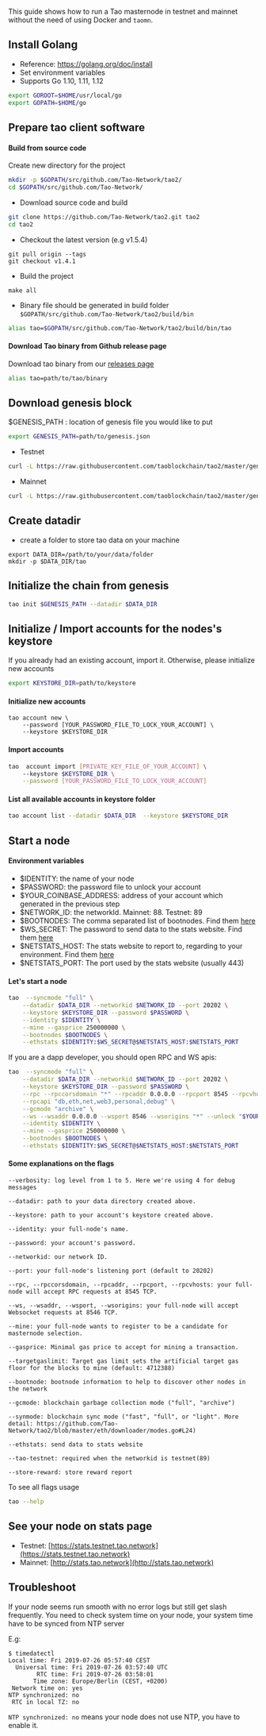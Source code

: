 This guide shows how to run a Tao masternode in testnet and 
mainnet without the need of using Docker and `taomn`.


## Install Golang
- Reference: https://golang.org/doc/install
- Set environment variables
- Supports Go 1.10, 1.11, 1.12
  
```bash
export GOROOT=$HOME/usr/local/go
export GOPATH=$HOME/go
```
    
## Prepare tao client software
#### Build from source code
Create new directory for the project
```bash
mkdir -p $GOPATH/src/github.com/Tao-Network/tao2/
cd $GOPATH/src/github.com/Tao-Network/
```

- Download source code and build
```bash
git clone https://github.com/Tao-Network/tao2.git tao2
cd tao2
```

- Checkout the latest version (e.g v1.5.4)
```
git pull origin --tags
git checkout v1.4.1
```

- Build the project
```
make all
```

- Binary file should be generated in build folder `$GOPATH/src/github.com/Tao-Network/tao2/build/bin`
```bash
alias tao=$GOPATH/src/github.com/Tao-Network/tao2/build/bin/tao
```

#### Download Tao binary from Github release page
Download tao binary from our [releases page](https://github.com/Tao-Network/tao2/releases)

```bash
alias tao=path/to/tao/binary
```

## Download genesis block
$GENESIS_PATH : location of genesis file you would like to put
```bash
export GENESIS_PATH=path/to/genesis.json
```
- Testnet
```bash
curl -L https://raw.githubusercontent.com/taoblockchain/tao2/master/genesis/testnet.json -o $GENESIS_PATH
```

- Mainnet
```bash
curl -L https://raw.githubusercontent.com/taoblockchain/tao2/master/genesis/mainnet.json -o $GENESIS_PATH
```

## Create datadir
- create a folder to store tao data on your machine

```
export DATA_DIR=/path/to/your/data/folder
mkdir -p $DATA_DIR/tao
```
## Initialize the chain from genesis

```bash
tao init $GENESIS_PATH --datadir $DATA_DIR
```

## Initialize / Import accounts for the nodes's keystore
If you already had an existing account, import it. Otherwise, please initialize new accounts 

```bash
export KEYSTORE_DIR=path/to/keystore
```

#### Initialize new accounts
```
tao account new \
    --password [YOUR_PASSWORD_FILE_TO_LOCK_YOUR_ACCOUNT] \
    --keystore $KEYSTORE_DIR
```
    
#### Import accounts

```bash
tao  account import [PRIVATE_KEY_FILE_OF_YOUR_ACCOUNT] \    
    --keystore $KEYSTORE_DIR \
    --password [YOUR_PASSWORD_FILE_TO_LOCK_YOUR_ACCOUNT]
```

#### List all available accounts in keystore folder

```bash
tao account list --datadir $DATA_DIR  --keystore $KEYSTORE_DIR
```

## Start a node
#### Environment variables
- $IDENTITY: the name of your node
- $PASSWORD: the password file to unlock your account
- $YOUR_COINBASE_ADDRESS: address of your account which generated in the previous step
- $NETWORK_ID: the networkId. Mainnet: 88. Testnet: 89
- $BOOTNODES: The comma separated list of bootnodes. Find them [here](https://docs.tao.network/general/networks/)
- $WS_SECRET: The password to send data to the stats website. Find them [here](https://docs.tao.network/general/networks/)
- $NETSTATS_HOST: The stats website to report to, regarding to your environment. Find them [here](https://docs.tao.network/general/networks/)
- $NETSTATS_PORT: The port used by the stats website (usually 443)
    
#### Let's start a node
```bash
tao  --syncmode "full" \
    --datadir $DATA_DIR --networkid $NETWORK_ID --port 20202 \
    --keystore $KEYSTORE_DIR --password $PASSWORD \
    --identity $IDENTITY \
    --mine --gasprice 250000000 \
    --bootnodes $BOOTNODES \
    --ethstats $IDENTITY:$WS_SECRET@$NETSTATS_HOST:$NETSTATS_PORT
```

If you are a dapp developer, you should open RPC and WS apis:
```bash
tao  --syncmode "full" \
    --datadir $DATA_DIR --networkid $NETWORK_ID --port 20202 \
    --keystore $KEYSTORE_DIR --password $PASSWORD \
    --rpc --rpccorsdomain "*" --rpcaddr 0.0.0.0 --rpcport 8545 --rpcvhosts "*" \
    --rpcapi "db,eth,net,web3,personal,debug" \
    --gcmode "archive" \
    --ws --wsaddr 0.0.0.0 --wsport 8546 --wsorigins "*" --unlock "$YOUR_COINBASE_ADDRESS" \
    --identity $IDENTITY \
    --mine --gasprice 250000000 \
    --bootnodes $BOOTNODES \
    --ethstats $IDENTITY:$WS_SECRET@$NETSTATS_HOST:$NETSTATS_PORT
```

#### Some explanations on the flags
   
```
--verbosity: log level from 1 to 5. Here we're using 4 for debug messages
           
--datadir: path to your data directory created above.
           
--keystore: path to your account's keystore created above.
           
--identity: your full-node's name.
           
--password: your account's password.
           
--networkid: our network ID.
           
--port: your full-node's listening port (default to 20202)
           
--rpc, --rpccorsdomain, --rpcaddr, --rpcport, --rpcvhosts: your full-node will accept RPC requests at 8545 TCP.
           
--ws, --wsaddr, --wsport, --wsorigins: your full-node will accept Websocket requests at 8546 TCP.
           
--mine: your full-node wants to register to be a candidate for masternode selection.
           
--gasprice: Minimal gas price to accept for mining a transaction.
           
--targetgaslimit: Target gas limit sets the artificial target gas floor for the blocks to mine (default: 4712388)
           
--bootnode: bootnode information to help to discover other nodes in the network
           
--gcmode: blockchain garbage collection mode ("full", "archive")
           
--synmode: blockchain sync mode ("fast", "full", or "light". More detail: https://github.com/Tao-Network/tao2/blob/master/eth/downloader/modes.go#L24)
           
--ethstats: send data to stats website

--tao-testnet: required when the networkid is testnet(89)

--store-reward: store reward report
```
To see all flags usage
   
```bash
tao --help
```

## See your node on stats page
- Testnet: [https://stats.testnet.tao.network](https://stats.testnet.tao.network)
- Mainnet: [http://stats.tao.network](http://stats.tao.network)

## Troubleshoot
If your node seems run smooth with no error logs but still get slash frequently. You need to check system time on your node, your system time have to be synced from NTP server

E.g:
```
$ timedatectl
Local time: Fri 2019-07-26 05:57:40 CEST
  Universal time: Fri 2019-07-26 03:57:40 UTC
        RTC time: Fri 2019-07-26 03:58:01
       Time zone: Europe/Berlin (CEST, +0200)
 Network time on: yes
NTP synchronized: no
 RTC in local TZ: no
```
`NTP synchronized: no` means your node does not use NTP, you have to enable it.
